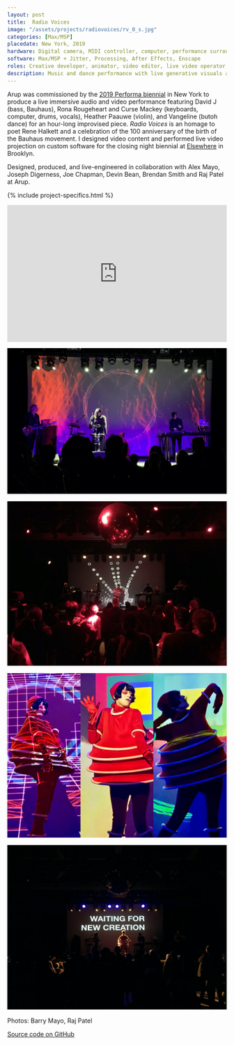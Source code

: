 ```yaml
---
layout: post
title:  Radio Voices
image: "/assets/projects/radiovoices/rv_0_s.jpg"
categories: [Max/MSP]
placedate: New York, 2019
hardware: Digital camera, MIDI controller, computer, performance surround audio and video system.
software: Max/MSP + Jitter, Processing, After Effects, Enscape
roles: Creative developer, animator, video editor, live video operator, producer
description: Music and dance performance with live generative visuals and surround sound
---
```


<div class="project-narrative">
<p>Arup was commissioned by the <a href="http://performa19.org/tickets/david-j">2019 Performa biennial</a> in New York to produce a live immersive audio and video performance featuring David J (bass, Bauhaus), Rona Rougeheart and Curse Mackey (keyboards, computer, drums, vocals), Heather Paauwe (violin), and Vangeline (butoh dance) for an hour-long improvised piece. <i>Radio Voices</i> is an homage to poet Rene Halkett and a celebration of the 100 anniversary of the birth of the Bauhaus movement. I designed video content and performed live video projection on custom software for the closing night biennial at <a href="https://www.elsewherebrooklyn.com/events/2019-11-24-david-j-of-bauhaus-and-comrades-perform-for-performa-19-grand-finale/">Elsewhere</a> in Brooklyn. </p>

<p>Designed, produced, and live-engineered in collaboration with Alex Mayo, Joseph Digerness, Joe Chapman, Devin Bean, Brendan Smith and Raj Patel at Arup.</p>
</div>

{% include project-specifics.html %}

<div class="project-media">
<div class="video-container" style="padding:62.5% 0 0 0;position:relative;"><iframe src="https://player.vimeo.com/video/436611686?byline=0&portrait=0" style="position:absolute;top:0;left:0;width:100%;height:100%;" frameborder="0" allow="autoplay; fullscreen" allowfullscreen></iframe></div>

<p><img src="/assets/projects/radiovoices/rv_1.jpg"></p>
<p><img src="/assets/projects/radiovoices/rv_2.jpg"></p>
<p><img src="/assets/projects/radiovoices/rv_4.jpg"></p>
<p><img src="/assets/projects/radiovoices/rv_3.jpg"></p>

<p class="inline-descr">Photos: Barry Mayo, Raj Patel</p>

<p><a href="https://github.com/leo-nerd/Radio-Voices-visuals">Source code on GitHub</a></p>
</div>